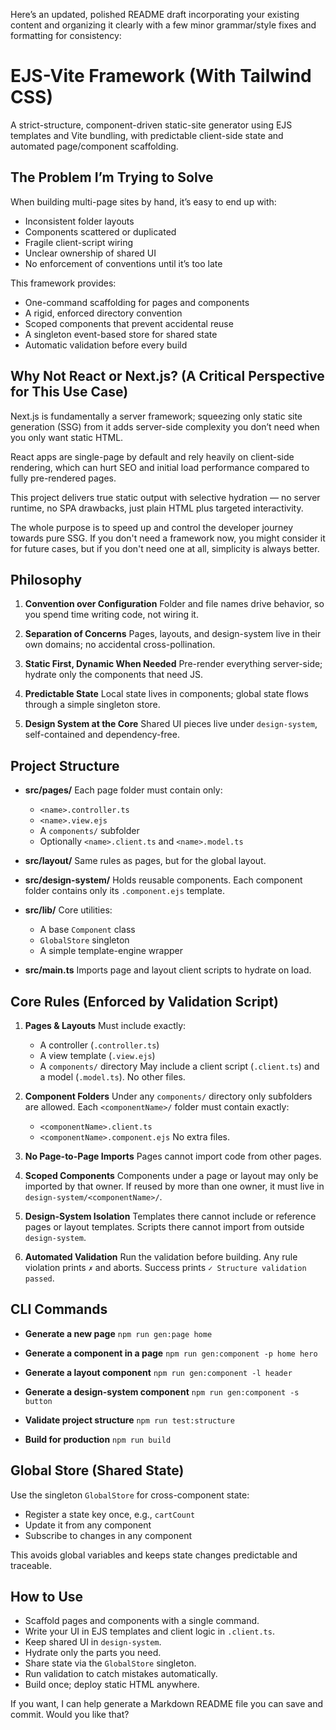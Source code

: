 Here’s an updated, polished README draft incorporating your existing content and organizing it clearly with a few minor grammar/style fixes and formatting for consistency:

# **EJS-Vite Framework (With Tailwind CSS)**

A strict-structure, component-driven static-site generator using EJS templates and Vite bundling, with predictable client-side state and automated page/component scaffolding.

## The Problem I’m Trying to Solve

When building multi-page sites by hand, it’s easy to end up with:

- Inconsistent folder layouts
- Components scattered or duplicated
- Fragile client-script wiring
- Unclear ownership of shared UI
- No enforcement of conventions until it’s too late

This framework provides:

- One-command scaffolding for pages and components
- A rigid, enforced directory convention
- Scoped components that prevent accidental reuse
- A singleton event-based store for shared state
- Automatic validation before every build

## Why Not React or Next.js? (A Critical Perspective for This Use Case)

Next.js is fundamentally a server framework; squeezing only static site generation (SSG) from it adds server-side complexity you don’t need when you only want static HTML.

React apps are single-page by default and rely heavily on client-side rendering, which can hurt SEO and initial load performance compared to fully pre-rendered pages.

This project delivers true static output with selective hydration — no server runtime, no SPA drawbacks, just plain HTML plus targeted interactivity.

The whole purpose is to speed up and control the developer journey towards pure SSG. If you don't need a framework now, you might consider it for future cases, but if you don't need one at all, simplicity is always better.

## Philosophy

1. **Convention over Configuration**
   Folder and file names drive behavior, so you spend time writing code, not wiring it.

2. **Separation of Concerns**
   Pages, layouts, and design-system live in their own domains; no accidental cross-pollination.

3. **Static First, Dynamic When Needed**
   Pre-render everything server-side; hydrate only the components that need JS.

4. **Predictable State**
   Local state lives in components; global state flows through a simple singleton store.

5. **Design System at the Core**
   Shared UI pieces live under `design-system`, self-contained and dependency-free.

## Project Structure

- **src/pages/**
  Each page folder must contain only:
  - `<name>.controller.ts`
  - `<name>.view.ejs`
  - A `components/` subfolder
  - Optionally `<name>.client.ts` and `<name>.model.ts`

- **src/layout/**
  Same rules as pages, but for the global layout.

- **src/design-system/**
  Holds reusable components. Each component folder contains only its `.component.ejs` template.

- **src/lib/**
  Core utilities:
  - A base `Component` class
  - `GlobalStore` singleton
  - A simple template-engine wrapper

- **src/main.ts**
  Imports page and layout client scripts to hydrate on load.

## Core Rules (Enforced by Validation Script)

1. **Pages & Layouts**
   Must include exactly:
   - A controller (`.controller.ts`)
   - A view template (`.view.ejs`)
   - A `components/` directory
     May include a client script (`.client.ts`) and a model (`.model.ts`). No other files.

2. **Component Folders**
   Under any `components/` directory only subfolders are allowed.
   Each `<componentName>/` folder must contain exactly:
   - `<componentName>.client.ts`
   - `<componentName>.component.ejs`
     No extra files.

3. **No Page-to-Page Imports**
   Pages cannot import code from other pages.

4. **Scoped Components**
   Components under a page or layout may only be imported by that owner.
   If reused by more than one owner, it must live in `design-system/<componentName>/`.

5. **Design-System Isolation**
   Templates there cannot include or reference pages or layout templates.
   Scripts there cannot import from outside `design-system`.

6. **Automated Validation**
   Run the validation before building. Any rule violation prints `✗` and aborts. Success prints `✓ Structure validation passed`.

## CLI Commands

- **Generate a new page**
  `npm run gen:page home`

- **Generate a component in a page**
  `npm run gen:component -p home hero`

- **Generate a layout component**
  `npm run gen:component -l header`

- **Generate a design-system component**
  `npm run gen:component -s button`

- **Validate project structure**
  `npm run test:structure`

- **Build for production**
  `npm run build`

## Global Store (Shared State)

Use the singleton `GlobalStore` for cross-component state:

- Register a state key once, e.g., `cartCount`
- Update it from any component
- Subscribe to changes in any component

This avoids global variables and keeps state changes predictable and traceable.

## How to Use

- Scaffold pages and components with a single command.
- Write your UI in EJS templates and client logic in `.client.ts`.
- Keep shared UI in `design-system`.
- Hydrate only the parts you need.
- Share state via the `GlobalStore` singleton.
- Run validation to catch mistakes automatically.
- Build once; deploy static HTML anywhere.

If you want, I can help generate a Markdown README file you can save and commit. Would you like that?

